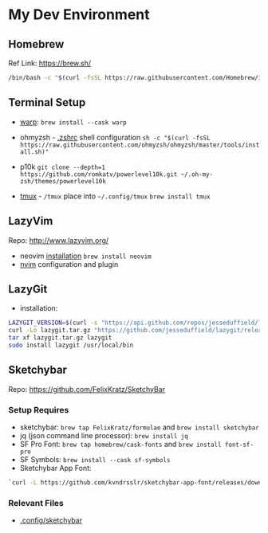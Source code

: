 # My Dev Environment

## Homebrew

Ref Link: https://brew.sh/

```bash
/bin/bash -c "$(curl -fsSL https://raw.githubusercontent.com/Homebrew/install/HEAD/install.sh)"
```

## Terminal Setup

- [warp](https://www.warp.dev/): `brew install --cask warp`

- ohmyzsh - [.zshrc](./.zshrc) shell configuration
  `sh -c "$(curl -fsSL https://raw.githubusercontent.com/ohmyzsh/ohmyzsh/master/tools/install.sh)"`

- p10k
  `git clone --depth=1 https://github.com/romkatv/powerlevel10k.git ~/.oh-my-zsh/themes/powerlevel10k`

- [tmux](https://tmux.github.io/) - `/tmux` place into `~/.config/tmux`
  `brew install tmux`

## LazyVim

Repo: http://www.lazyvim.org/

- neovim [installation](https://technicatgor.github.io/posts/LazyVimIDE/)
  `brew install neovim`
- [nvim](./nvim/) configuration and plugin

## LazyGit

- installation:

```bash
LAZYGIT_VERSION=$(curl -s "https://api.github.com/repos/jesseduffield/lazygit/releases/latest" | grep -Po '"tag_name": "v\K[^"]*')
curl -Lo lazygit.tar.gz "https://github.com/jesseduffield/lazygit/releases/latest/download/lazygit_${LAZYGIT_VERSION}_Linux_x86_64.tar.gz"
tar xf lazygit.tar.gz lazygit
sudo install lazygit /usr/local/bin
```

## Sketchybar

Repo: https://github.com/FelixKratz/SketchyBar

### Setup Requires

- sketchybar: `brew tap FelixKratz/formulae` and `brew install sketchybar`
- jq (json command line processor): `brew install jq`
- SF Pro Font: `brew tap homebrew/cask-fonts` and `brew install font-sf-pro`
- SF Symbols: `brew install --cask sf-symbols`
- Sketchybar App Font:

```bash
`curl -L https://github.com/kvndrsslr/sketchybar-app-font/releases/download/v1.0.16/sketchybar-app-font.ttf -o $HOME/Library/Fonts/sketchybar-app-font.ttf`
```

### Relevant Files

- [.config/sketchybar](.config/sketchybar/)
